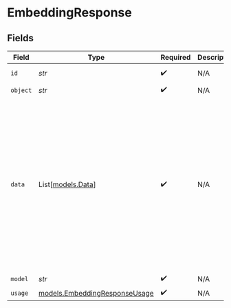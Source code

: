 # EmbeddingResponse


## Fields

| Field                                                                                                                                            | Type                                                                                                                                             | Required                                                                                                                                         | Description                                                                                                                                      | Example                                                                                                                                          |
| ------------------------------------------------------------------------------------------------------------------------------------------------ | ------------------------------------------------------------------------------------------------------------------------------------------------ | ------------------------------------------------------------------------------------------------------------------------------------------------ | ------------------------------------------------------------------------------------------------------------------------------------------------ | ------------------------------------------------------------------------------------------------------------------------------------------------ |
| `id`                                                                                                                                             | *str*                                                                                                                                            | :heavy_check_mark:                                                                                                                               | N/A                                                                                                                                              | embd-aad6fc62b17349b192ef09225058bc45                                                                                                            |
| `object`                                                                                                                                         | *str*                                                                                                                                            | :heavy_check_mark:                                                                                                                               | N/A                                                                                                                                              | list                                                                                                                                             |
| `data`                                                                                                                                           | List[[models.Data](../models/data.md)]                                                                                                           | :heavy_check_mark:                                                                                                                               | N/A                                                                                                                                              | [<br/>{<br/>"object": "embedding",<br/>"embedding": [<br/>0.1,<br/>0.2,<br/>0.3<br/>],<br/>"index": 0<br/>},<br/>{<br/>"object": "embedding",<br/>"embedding": [<br/>0.4,<br/>0.5,<br/>0.6<br/>],<br/>"index": 1<br/>}<br/>] |
| `model`                                                                                                                                          | *str*                                                                                                                                            | :heavy_check_mark:                                                                                                                               | N/A                                                                                                                                              |                                                                                                                                                  |
| `usage`                                                                                                                                          | [models.EmbeddingResponseUsage](../models/embeddingresponseusage.md)                                                                             | :heavy_check_mark:                                                                                                                               | N/A                                                                                                                                              |                                                                                                                                                  |